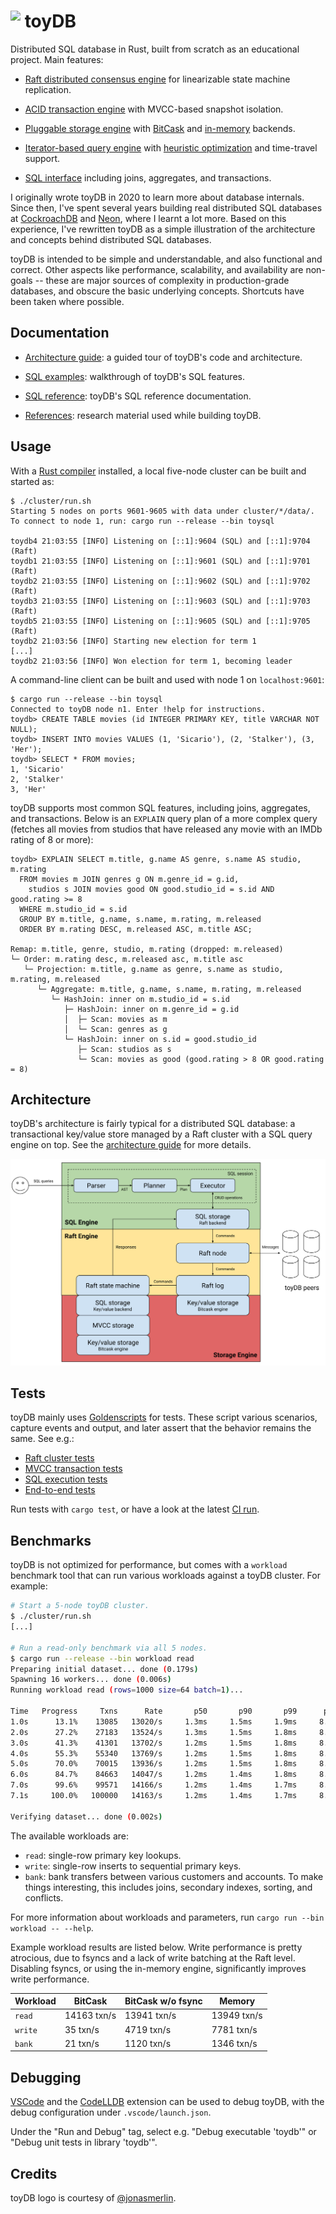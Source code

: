 # <a><img src="./docs/images/toydb.svg" height="40" valign="top" /></a> toyDB

Distributed SQL database in Rust, built from scratch as an educational project. Main features:

* [Raft distributed consensus engine][raft] for linearizable state machine replication.

* [ACID transaction engine][txn] with MVCC-based snapshot isolation.

* [Pluggable storage engine][storage] with [BitCask][bitcask] and [in-memory][memory] backends.

* [Iterator-based query engine][query] with [heuristic optimization][optimizer] and time-travel 
  support.

* [SQL interface][sql] including joins, aggregates, and transactions.

I originally wrote toyDB in 2020 to learn more about database internals. Since then, I've spent
several years building real distributed SQL databases at
[CockroachDB](https://github.com/cockroachdb/cockroach) and
[Neon](https://github.com/neondatabase/neon), where I learnt a lot more. Based on this experience,
I've rewritten toyDB as a simple illustration of the architecture and concepts behind distributed
SQL databases.

toyDB is intended to be simple and understandable, and also functional and correct. Other aspects
like performance, scalability, and availability are non-goals -- these are major sources of
complexity in production-grade databases, and obscure the basic underlying concepts. Shortcuts have
been taken where possible.

[raft]: https://github.com/erikgrinaker/toydb/blob/main/src/raft/mod.rs
[txn]: https://github.com/erikgrinaker/toydb/blob/main/src/storage/mvcc.rs
[storage]: https://github.com/erikgrinaker/toydb/blob/main/src/storage/engine.rs
[bitcask]: https://github.com/erikgrinaker/toydb/blob/main/src/storage/bitcask.rs
[memory]: https://github.com/erikgrinaker/toydb/blob/main/src/storage/memory.rs
[query]: https://github.com/erikgrinaker/toydb/blob/main/src/sql/execution/executor.rs
[optimizer]: https://github.com/erikgrinaker/toydb/blob/main/src/sql/planner/optimizer.rs
[sql]: https://github.com/erikgrinaker/toydb/blob/main/src/sql/mod.rs

## Documentation

* [Architecture guide](docs/architecture.md): a guided tour of toyDB's code and architecture.

* [SQL examples](docs/examples.md): walkthrough of toyDB's SQL features.

* [SQL reference](docs/sql.md): toyDB's SQL reference documentation.

* [References](docs/references.md): research material used while building toyDB.

## Usage

With a [Rust compiler](https://www.rust-lang.org/tools/install) installed, a local five-node 
cluster can be built and started as:

```
$ ./cluster/run.sh
Starting 5 nodes on ports 9601-9605 with data under cluster/*/data/.
To connect to node 1, run: cargo run --release --bin toysql

toydb4 21:03:55 [INFO] Listening on [::1]:9604 (SQL) and [::1]:9704 (Raft)
toydb1 21:03:55 [INFO] Listening on [::1]:9601 (SQL) and [::1]:9701 (Raft)
toydb2 21:03:55 [INFO] Listening on [::1]:9602 (SQL) and [::1]:9702 (Raft)
toydb3 21:03:55 [INFO] Listening on [::1]:9603 (SQL) and [::1]:9703 (Raft)
toydb5 21:03:55 [INFO] Listening on [::1]:9605 (SQL) and [::1]:9705 (Raft)
toydb2 21:03:56 [INFO] Starting new election for term 1
[...]
toydb2 21:03:56 [INFO] Won election for term 1, becoming leader
```

A command-line client can be built and used with node 1 on `localhost:9601`:

```
$ cargo run --release --bin toysql
Connected to toyDB node n1. Enter !help for instructions.
toydb> CREATE TABLE movies (id INTEGER PRIMARY KEY, title VARCHAR NOT NULL);
toydb> INSERT INTO movies VALUES (1, 'Sicario'), (2, 'Stalker'), (3, 'Her');
toydb> SELECT * FROM movies;
1, 'Sicario'
2, 'Stalker'
3, 'Her'
```

toyDB supports most common SQL features, including joins, aggregates, and transactions. Below is an
`EXPLAIN` query plan of a more complex query (fetches all movies from studios that have released any
movie with an IMDb rating of 8 or more):

```
toydb> EXPLAIN SELECT m.title, g.name AS genre, s.name AS studio, m.rating
  FROM movies m JOIN genres g ON m.genre_id = g.id,
    studios s JOIN movies good ON good.studio_id = s.id AND good.rating >= 8
  WHERE m.studio_id = s.id
  GROUP BY m.title, g.name, s.name, m.rating, m.released
  ORDER BY m.rating DESC, m.released ASC, m.title ASC;

Remap: m.title, genre, studio, m.rating (dropped: m.released)
└─ Order: m.rating desc, m.released asc, m.title asc
   └─ Projection: m.title, g.name as genre, s.name as studio, m.rating, m.released
      └─ Aggregate: m.title, g.name, s.name, m.rating, m.released
         └─ HashJoin: inner on m.studio_id = s.id
            ├─ HashJoin: inner on m.genre_id = g.id
            │  ├─ Scan: movies as m
            │  └─ Scan: genres as g
            └─ HashJoin: inner on s.id = good.studio_id
               ├─ Scan: studios as s
               └─ Scan: movies as good (good.rating > 8 OR good.rating = 8)
```

## Architecture

toyDB's architecture is fairly typical for a distributed SQL database: a transactional
key/value store managed by a Raft cluster with a SQL query engine on top. See the
[architecture guide](./docs/architecture.md) for more details.

[![toyDB architecture](./docs/images/architecture.svg)](./docs/architecture.md)

## Tests

toyDB mainly uses [Goldenscripts](https://github.com/erikgrinaker/goldenscript) for tests. These 
script various scenarios, capture events and output, and later assert that the behavior remains the 
same. See e.g.:

* [Raft cluster tests](https://github.com/erikgrinaker/toydb/tree/main/src/raft/testscripts/node)
* [MVCC transaction tests](https://github.com/erikgrinaker/toydb/tree/main/src/storage/testscripts/mvcc)
* [SQL execution tests](https://github.com/erikgrinaker/toydb/tree/main/src/sql/testscripts)
* [End-to-end tests](https://github.com/erikgrinaker/toydb/tree/main/tests/scripts)

Run tests with `cargo test`, or have a look at the latest 
[CI run](https://github.com/erikgrinaker/toydb/actions/workflows/ci.yml).

## Benchmarks

toyDB is not optimized for performance, but comes with a `workload` benchmark tool that can run 
various workloads against a toyDB cluster. For example:

```sh
# Start a 5-node toyDB cluster.
$ ./cluster/run.sh
[...]

# Run a read-only benchmark via all 5 nodes.
$ cargo run --release --bin workload read
Preparing initial dataset... done (0.179s)
Spawning 16 workers... done (0.006s)
Running workload read (rows=1000 size=64 batch=1)...

Time   Progress     Txns      Rate       p50       p90       p99      pMax
1.0s      13.1%    13085   13020/s     1.3ms     1.5ms     1.9ms     8.4ms
2.0s      27.2%    27183   13524/s     1.3ms     1.5ms     1.8ms     8.4ms
3.0s      41.3%    41301   13702/s     1.2ms     1.5ms     1.8ms     8.4ms
4.0s      55.3%    55340   13769/s     1.2ms     1.5ms     1.8ms     8.4ms
5.0s      70.0%    70015   13936/s     1.2ms     1.5ms     1.8ms     8.4ms
6.0s      84.7%    84663   14047/s     1.2ms     1.4ms     1.8ms     8.4ms
7.0s      99.6%    99571   14166/s     1.2ms     1.4ms     1.7ms     8.4ms
7.1s     100.0%   100000   14163/s     1.2ms     1.4ms     1.7ms     8.4ms

Verifying dataset... done (0.002s)
```

The available workloads are:

* `read`: single-row primary key lookups.
* `write`: single-row inserts to sequential primary keys.
* `bank`: bank transfers between various customers and accounts. To make things interesting, this
  includes joins, secondary indexes, sorting, and conflicts.

For more information about workloads and parameters, run `cargo run --bin workload -- --help`.

Example workload results are listed below. Write performance is pretty atrocious, due to fsyncs 
and a lack of write batching at the Raft level. Disabling fsyncs, or using the in-memory engine, 
significantly improves write performance.

| Workload | BitCask     | BitCask w/o fsync | Memory      |
|----------|-------------|-------------------|-------------|
| `read`   | 14163 txn/s | 13941 txn/s       | 13949 txn/s |
| `write`  | 35 txn/s    | 4719 txn/s        | 7781 txn/s  |
| `bank`   | 21 txn/s    | 1120 txn/s        | 1346 txn/s  |

## Debugging

[VSCode](https://code.visualstudio.com) and the [CodeLLDB](https://marketplace.visualstudio.com/items?itemName=vadimcn.vscode-lldb)
extension can be used to debug toyDB, with the debug configuration under `.vscode/launch.json`.

Under the "Run and Debug" tag, select e.g. "Debug executable 'toydb'" or "Debug unit tests in
library 'toydb'".

## Credits

toyDB logo is courtesy of [@jonasmerlin](https://github.com/jonasmerlin).